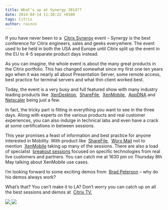 ```yaml
---
title: What’s up at Synergy 2014??
date: 2014-04-14 11:30:22 +0100
tags: Citrix
author: rainco
---
```


If you have never been to a  [Citrix Synergy](http://www.citrixsynergy.com/) event – Synergy is the best conference for Citrix engineers, sales and geeks everywhere. The event used to be held in both the USA and Europe until Citrix split up the event in the EU to 4-5 separate product days instead.

As you can imagine, the whole event is about the many great products in the Citrix portfolio. This has changed somewhat since my first one ten years ago when it was nearly all about Presentation Server, some remote access, best practice for terminal servers and what thin client worked best.

Today, the event is a very busy and full featured show with many industry leading products like  [XenDesktop](http://www.citrix.com/products/xendesktop/overview.html),  [ShareFile](http://www.citrix.com/products/sharefile/overview.html),  [XenMobile](http://www.citrix.com/products/xenmobile/overview.html),  [AppDNA](http://www.citrix.com/products/appdna/overview.html) and  [Netscaler](http://www.citrix.com/products/netscaler-application-delivery-controller/overview.html) being just a few.

In fact, the tricky part is fitting in everything you want to see in the three days. Along with experts on the various products and real customer experiences, you can also indulge in technical labs and even have a crack at some certifications in between sessions.

This year promises a feast of information and best practice for anyone interested in Mobility. With product like  [ShareFile](http://www.citrix.com/products/sharefile/overview.html),  [Worx Mail](http://www.citrix.com/products/worx-mobile-apps/overview.html) not to mention  [XenMobile](http://www.citrix.com/products/xenmobile/overview.html) taking up many of the sessions. There are also a load of specialist  [breakout sessions](http://blogs.citrix.com/2014/02/25/announcing-the-synergy-2014-guest-speakers/) focused on specific technologies from real live customers and partners. You can catch me at 1630 pm on Thursday 8th May talking about XenMobile use cases.

I’m looking forward to some exciting demos from  [Brad Peterson](http://www.youtube.com/watch?v=fG_VSfIM1cg) – why do his demos always work?

What’s that? You can’t make it to LA? Don’t worry you can catch up on all the best sessions and demos at  [Citrix TV.](http://www.citrix.com/tv/)

    
[ ![](http://feeds.wordpress.com/1.0/comments/cjrainey.wordpress.com/40/) ](http://feeds.wordpress.com/1.0/gocomments/cjrainey.wordpress.com/40/) ![](http://stats.wordpress.com/b.gif?host=cjrainey.wordpress.com&blog=60326277&post=40&subd=cjrainey&ref=&feed=1)

